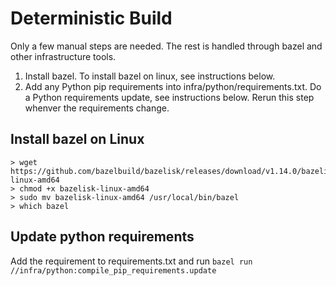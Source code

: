 # Deterministic Build

Only a few manual steps are needed. The rest is handled through bazel and other infrastructure tools.

1. Install bazel. To install bazel on linux, see instructions below.
2. Add any Python pip requirements into infra/python/requirements.txt. Do a Python requirements update, see instructions below. Rerun this step whenver the requirements change.

## Install bazel on Linux

```
> wget https://github.com/bazelbuild/bazelisk/releases/download/v1.14.0/bazelisk-linux-amd64
> chmod +x bazelisk-linux-amd64
> sudo mv bazelisk-linux-amd64 /usr/local/bin/bazel
> which bazel
```

## Update python requirements
Add the requirement to requirements.txt and run `bazel run //infra/python:compile_pip_requirements.update` 


